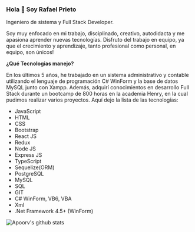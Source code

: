 ### Hola 👋 Soy Rafael Prieto

Ingeniero de sistema y Full Stack Developer.

Soy muy enfocado en mi trabajo, disciplinado, creativo, autodidacta y me apasiona aprender nuevas tecnologías. 
Disfruto del trabajo en equipo, ya que el crecimiento y aprendizaje, tanto profesional como personal, en equipo, son únicos!

**¿Qué Tecnologias manejo?**

En los últimos 5 años, he trabajado en un sistema administrativo y contable utilizando el lenguaje de programación C# WinForm y la base de datos MySQL junto con Xampp. Además, adquirí conocimientos en desarrollo Full Stack durante un bootcamp de 800 horas en la academia Henry, en la cual pudimos realizar varios proyectos. Aquí dejo la lista de las tecnologías:
*	JavaScript
*	HTML
*	CSS
*	Bootstrap
*	React JS
*	Redux
*	Node JS
*	Express JS
*	TypeScript
*	Sequelize(ORM)
*	PostgreSQL
*	MySQL
*	SQL
*	GIT
*	C# WinForm, VB6, VBA
*	Xml
*	.Net Framework 4.5+ (WinForm)


![Apoorv's github stats](https://github-readme-stats.vercel.app/api?username=raprig&show_icons=true&title_color=007F7B&icon_color=00DA9E&text_color=151515&hide=["stars"])

<!--
**RaPriG/RaPriG** is a ✨ _special_ ✨ repository because its `README.md` (this file) appears on your GitHub profile.

Here are some ideas to get you started:

- 🔭 I’m currently working on ...
- 🌱 I’m currently learning ...
- 👯 I’m looking to collaborate on ...
- 🤔 I’m looking for help with ...
- 💬 Ask me about ...
- 📫 How to reach me: ...
- 😄 Pronouns: ...
- ⚡ Fun fact: ...
-->
